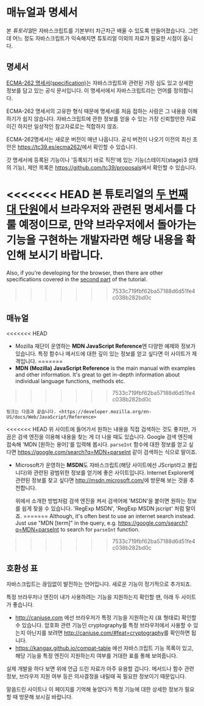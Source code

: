 
# 매뉴얼과 명세서

본 *튜토리얼*은 자바스크립트를 기본부터 차근차근 배울 수 있도록 만들어졌습니다. 그런데 어느 정도 자바스크립트가 익숙해지면 튜토리얼 이외의 자료가 필요한 시점이 옵니다.

## 명세서

[ECMA-262 명세서(specification)](https://www.ecma-international.org/publications/standards/Ecma-262.htm)는 자바스크립트와 관련된 가장 심도 있고 상세한 정보를 담고 있는 공식 문서입니다. 이 명세서에서 자바스크립트라는 언어를 정의합니다.

ECMA-262 명세서의 고유한 형식 때문에 명세서를 처음 접하는 사람은 그 내용을 이해하기가 쉽지 않습니다. 자바스크립트에 관한 정보를 얻을 수 있는 가장 신뢰할만한 자료이긴 하지만 일상적인 참고자료로는 적합하지 않죠.

ECMA-262명세서는 새로운 버전이 매년 나옵니다. 공식 버전이 나오기 이전의 최신 초안은  <https://tc39.es/ecma262/>에서 확인할 수 있습니다.

갓 명세서에 등록된 기능이나 '등록되기 바로 직전'에 있는 기능(스테이지(stage)3 상태의 기능), 제안 목록은 <https://github.com/tc39/proposals>에서 확인할 수 있습니다.

<<<<<<< HEAD
본 튜토리얼의 [두 번째 대 단원](info:browser-environment)에서 브라우저와 관련된 명세서를 다룰 예정이므로, 만약 브라우저에서 돌아가는 기능을 구현하는 개발자라면 해당 내용을 확인해 보시기 바랍니다.
=======
Also, if you're developing for the browser, then there are other specifications covered in the [second part](info:browser-environment) of the tutorial.
>>>>>>> 7533c719fbf62ba57188d6d51fe4c038b282bd0c

## 매뉴얼

<<<<<<< HEAD
- Mozilla 재단이 운영하는 **MDN JavaScript Reference**엔 다양한 예제와 정보가 있습니다. 특정 함수나 메서드에 대한 깊이 있는 정보를 얻고 싶다면 이 사이트가 제격입니다.
=======
- **MDN (Mozilla) JavaScript Reference** is the main manual with examples and other information. It's great to get in-depth information about individual language functions, methods etc.
>>>>>>> 7533c719fbf62ba57188d6d51fe4c038b282bd0c

    링크는 다음과 같습니다. <https://developer.mozilla.org/en-US/docs/Web/JavaScript/Reference>

<<<<<<< HEAD
    위 사이트에 들어가서 원하는 내용을 직접 검색하는 것도 좋지만, 가끔은 검색 엔진을 이용해 내용을 찾는 게 더 나을 때도 있습니다. Google 검색 엔진에 접속해 'MDN [원하는 용어]'를 입력해 봅시다. `parseInt` 함수에 대한 정보를 얻고 싶다면 <https://google.com/search?q=MDN+parseInt> 같이 검색하는 식으로 말이죠.


- Microsoft가 운영하는 **MSDN**도 자바스크립트(해당 사이트에선 JScript라고 불립니다)와 관련된 광범위한 정보를 얻기에 좋은 사이트입니다. Internet Explorer에 관련된 정보를 찾고 싶다면 <http://msdn.microsoft.com/>에 방문해 보는 것을 추천합니다.

    위에서 소개한 방법처럼 검색 엔진을 켜서 검색어에 'MSDN'을 붙이면 원하는 정보를 쉽게 찾을 수 있습니다. 'RegExp MSDN', 'RegExp MSDN jscript' 처럼 말이죠.
=======
Although, it's often best to use an internet search instead. Just use "MDN [term]" in the query, e.g. <https://google.com/search?q=MDN+parseInt> to search for `parseInt` function.
>>>>>>> 7533c719fbf62ba57188d6d51fe4c038b282bd0c

## 호환성 표

자바스크립트는 끊임없이 발전하는 언어입니다. 새로운 기능이 정기적으로 추가되죠.

특정 브라우저나 엔진이 내가 사용하려는 기능을 지원하는지 확인할 땐, 아래 두 사이트가 좋습니다.

- <http://caniuse.com> 에선 브라우저가 특정 기능을 지원하는지 (표 형태로) 확인할 수 있습니다. 암호화 관련 기능인 cryptography를 특정 브라우저에서 사용할 수 있는지 아닌지를 보려면 <http://caniuse.com/#feat=cryptography>를 확인하면 됩니다.
- <https://kangax.github.io/compat-table> 에선 자바스크립트 기능 목록이 있고, 해당 기능을 특정 엔진이 지원하는지 여부를 거대한 표를 통해 보여줍니다.

실제 개발을 하다 보면 위에 언급 드린 자료가 아주 유용할 겁니다. 메서드나 함수 관련 정보, 브라우저 지원 여부 등은 의사결정을 내릴때 꼭 필요한 정보이기 때문입니다.

말씀드린 사이트나 이 페이지를 기억해 놓았다가 특정 기능에 대한 상세한 정보가 필요할 때 방문해 보시길 바랍니다.
